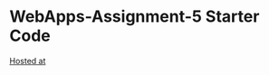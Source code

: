 # WebApps-Assignment-5 Starter Code
[Hosted at](https://44-563-webapps-f21.github.io/webapps-s21-assignment-5-S545389/animal.html)
